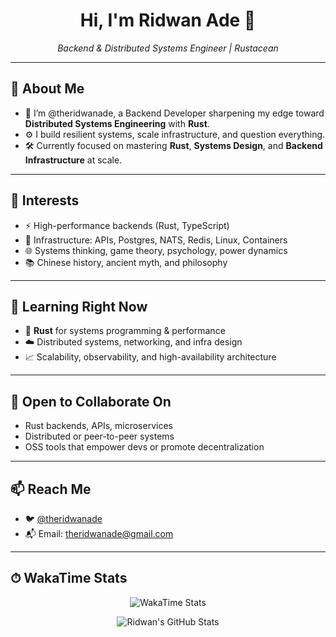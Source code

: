<h1 align="center">Hi, I'm Ridwan Ade 👋</h1>
<p align="center">
  <em>Backend & Distributed Systems Engineer | Rustacean</em>
</p>

---

## 🚀 About Me

- 🧠 I’m @theridwanade, a Backend Developer sharpening my edge toward **Distributed Systems Engineering** with **Rust**.
- ⚙️ I build resilient systems, scale infrastructure, and question everything.  
- 🛠 Currently focused on mastering **Rust**, **Systems Design**, and **Backend Infrastructure** at scale.
  
---

## 👀 Interests

- ⚡ High-performance backends (Rust, TypeScript)
- 🧱 Infrastructure: APIs, Postgres, NATS, Redis, Linux, Containers
- 🌐 Systems thinking, game theory, psychology, power dynamics
- 📚 Chinese history, ancient myth, and philosophy

---

## 🌱 Learning Right Now

- 🦀 **Rust** for systems programming & performance
- ☁️ Distributed systems, networking, and infra design
- 📈 Scalability, observability, and high-availability architecture

---

## 🤝 Open to Collaborate On

- Rust backends, APIs, microservices
- Distributed or peer-to-peer systems
- OSS tools that empower devs or promote decentralization

---

## 📫 Reach Me

<!-- - 🌐 [theridwanade.dev](https://theridwanade.dev) (coming soon) -->
- 🐦 [@theridwanade](https://x.com/theridwanade)
- 📬 Email: [theridwanade@gmail.com](mailto:theridwanade@gmail.com)

---

## ⏱ WakaTime Stats

<p align="center">
  <img src="https://wakatime.com/share/@efadc313-4de0-4714-bc63-9a49ac07dd6e/9ddc6dbb-1ce7-4b62-a8e9-7dcac546a041.svg" alt="WakaTime Stats" />
</p>


<p align="center">
  <img src="https://github-readme-stats.vercel.app/api?username=theridwanade&show_icons=true&theme=radical" alt="Ridwan's GitHub Stats" />
</p>
